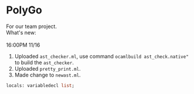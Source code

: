 # PolyGo
For our team project.<br>
What's new:<br>
<br>
16:00PM 11/16<br>
1. Uploaded `ast_checker.ml`, use command ```ocamlbuild ast_check.native" ```to build the `ast_checker`.<br>
2. Uploaded `pretty_print.ml`.<br>
3. Made change to `newast.ml`.<br>
```ocaml
locals: variabledecl list;
```